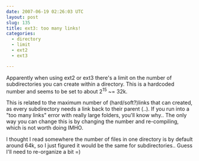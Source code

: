 ```yaml
---
date: 2007-06-19 02:26:03 UTC
layout: post
slug: 135
title: ext3: too many links!
categories:
  - directory
  - limit
  - ext2
  - ext3

---
```

<p>Apparently when using ext2 or ext3 there's a limit on the number of subdirectories you can create within a directory. This is a hardcoded number and seems to be set to about 2<sup>15</sup> ~= 32k.</p>

<p>This is related to the maximum number of (hard/soft?)links that can created, as every subdirectory needs a link back to their parent (..). If you run into a "too many links" error with really large folders, you'll know why.. The only way you can change this is by changing the number and re-compiling, which is not worth doing IMHO.</p>

<p>I thought I read somewhere the number of files in one directory is by default around 64k, so I just figured it would be the same for subdirectories.. Guess I'll need to re-organize a bit =)</p>